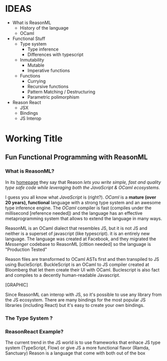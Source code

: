# IDEAS

- What is ReasonML
  - History of the language
  - OCaml
- Functional Stuff
  - Type system
    - Type inference
    - Differences with typescript
  - Inmutability
    - Mutable
    - Imperative functions
  - Functions
    - Currying
    - Recursive functions
    - Pattern Matching / Destructuring
    - Parametric polimorphism
- Reason React
  - JSX
  - Bindings
  - JS Interop

# Working Title

## Fun Functional Programming with ReasonML

### What is ReasonML?

In its [homepage](https://reasonml.github.io/en/) they say that Reason
_lets you write simple, fast and quality type safe code while leveraging both the JavaScript & OCaml ecosystems._

I guess you all know what _JavaScript_ is (right?). _OCaml_ is a **mature (over 20 years), functional** language with
a strong type system and an awesome type inference engine. The _OCaml_ compiler is fast (compiles under the millisecond [reference needed]) and the language
has an effective metaprogramming system that allows to extend the language in many ways.

ReasonML is an OCaml dialect that resembles JS,
but it is not JS and neither is a superset of javascript (like typescript). it is an entirely new language.
The language was created at Facebook, and they migrated the _Messenger_ codebase to ReasonML [cittion needed] so the language is "Production Tested"

Reason files are transformed to OCaml ASTs first and then transpiled to JS using BucleScript. BuckleScript is an OCaml to JS compiler created at Bloomberg that let them create their UI with OCaml. Buclescript is also fact and compiles to a decently human-readable Javascript.

[GRAPHIC]

Since ReasonML can interop with JS, so it's possible to use any library from the JS ecosystem. There are many bindings for the most popular JS libraries (including React)
but it's easy to create your own bindings.

### The Type System ?

### ReasonReact Example?

The current trend in the JS world is to use frameworks that enhace JS type system (TypeScript, Flow) or give JS a more functional flavor (Ramda, Sanctuary)
Reason is a language that come with both out of the box
